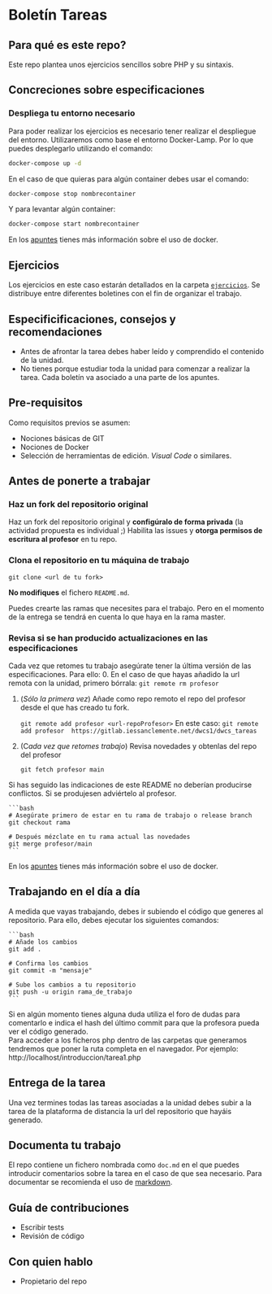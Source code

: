 # Boletín Tareas 

## Para qué es este repo?

Este repo plantea unos ejercicios sencillos sobre PHP y su sintaxis. 

## Concreciones sobre especificaciones

### Despliega tu entorno necesario

Para poder realizar los ejercicios es necesario tener realizar el despliegue del entorno. Utilizaremos como base el entorno Docker-Lamp. Por lo que puedes desplegarlo utilizando el comando: 

```bash
docker-compose up -d 
```
En el caso de que quieras para algún container debes usar el comando: 

```bash
docker-compose stop nombrecontainer
```
Y para levantar algún container: 
```bash
docker-compose start nombrecontainer 
```

En los [apuntes](https://sabela.pages.iessanclemente.net/dwcs/herramientas/1.docker/) tienes más información sobre el uso de docker. 

## Ejercicios

Los ejercicios en este caso estarán detallados en la carpeta [`ejercicios`](ejercicios). Se distribuye entre diferentes boletines con el fin de organizar el trabajo. 

## Especificificaciones, consejos y recomendaciones

- Antes de afrontar la tarea debes haber leído y comprendido el contenido de la unidad.
- No tienes porque estudiar toda la unidad para comenzar a realizar la tarea. Cada boletín va asociado a una parte de los apuntes. 

## Pre-requisitos

Como requisitos previos se asumen:

- Nociones básicas de GIT
- Nociones de Docker
- Selección de herramientas de edición. *Visual Code* o similares.

## Antes de ponerte a trabajar

### Haz un fork del repositorio original

Haz un fork del repositorio original y **configúralo de forma privada** (la actividad propuesta es individual ;)
Habilita las issues y **otorga permisos de escritura al profesor** en tu repo.

### Clona el repositorio en tu máquina de trabajo

```shell
git clone <url de tu fork>
```
**No modifiques** el fichero `README.md`.

Puedes crearte las ramas que necesites para el trabajo. Pero en el momento de la entrega se tendrá en cuenta lo que haya en la rama master.


### Revisa si se han producido actualizaciones en las especificaciones

Cada vez que retomes tu trabajo asegúrate tener la última versión de las especificaciones. Para ello:
0. En el caso de que hayas añadido la url remota con la unidad, primero bórrala: 
    `git remote rm profesor`
1. (*Sólo la primera vez*) Añade como repo remoto el repo del profesor desde el que has creado tu fork.

    `git remote add profesor <url-repoProfesor>`
    En este caso: 
    `git remote add profesor  https://gitlab.iessanclemente.net/dwcs1/dwcs_tareas` 

2. (C*ada vez que retomes trabajo*) Revisa novedades y obtenlas del repo del profesor

    `git fetch profesor main`

Si has seguido las indicaciones de este README no deberían producirse conflictos. Si se produjesen adviértelo al profesor.

    ```bash
    # Asegúrate primero de estar en tu rama de trabajo o release branch
    git checkout rama
    
    # Después mézclate en tu rama actual las novedades
    git merge profesor/main
    ```
En los [apuntes](https://sabela.pages.iessanclemente.net/dwcs/herramientas/2.git/) tienes más información sobre el uso de docker. 

## Trabajando en el día a día

A medida que vayas trabajando, debes ir subiendo el código que generes al repositorio. Para ello, debes ejecutar los siguientes comandos: 

    ```bash
    # Añade los cambios
    git add .
    
    # Confirma los cambios
    git commit -m "mensaje"

    # Sube los cambios a tu repositorio
    git push -u origin rama_de_trabajo
    ```
Si en algún momento tienes alguna duda utiliza el foro de dudas para comentarlo e indica el hash del último commit para que la profesora pueda ver el código generado.  
Para acceder a los ficheros php dentro de las carpetas que generamos tendremos que poner la ruta completa en el navegador. Por ejemplo: http://localhost/introduccion/tarea1.php

## Entrega de la tarea

Una vez termines todas las tareas asociadas a la unidad debes subir a la tarea de la plataforma de distancia la url del repositorio que hayáis generado.   

## Documenta tu trabajo

El repo contiene un fichero nombrada como `doc.md` en el que puedes introducir comentarios sobre la tarea en el caso de que sea necesario. Para documentar se recomienda el uso de [markdown](https://markdown.es/). 


## Guía de contribuciones

- Escribir tests
- Revisión de código

## Con quien hablo

- Propietario del repo
